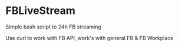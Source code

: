 # FBLiveStream
Simple bash script to 24h FB streaming

Use curl to work with FB API, work's with general FB & FB Workplace
